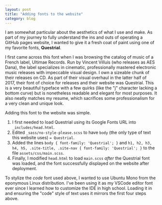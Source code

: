 ```yaml
---
layout: post
title: "Adding fonts to the website"
category: blog
---
```


I am somewhat particular about the aesthetics of what I use and make. As part of my journey to fully understand the ins and outs of operating a GitHub pages website, I wanted to give it a fresh coat of paint using one of my favorite fonts, **Questrial**.

I first came across this font when I was browsing the catalog of music of a French label, Ultimae Records. Run by Vincent Villuis (who releases as AES Dana), the label specializes in cinematic, professionally mastered electronic music releases with impeccable visual design. I own a sizeable chunk of their releases on CD. As part of their visual overhaul in the latter half of 2017, their font of choice for releases and their website was Questrial. This is a very beautiful typeface with a few quirks (like the "j" character lacking a bottom curve) but is nonetheless readable and elegant for most purposes. It also neatly matches my resume, which sacrifices some professionalism for a very clean and unique look.

Adding this font to the website was simple. 
1. I first needed to load Questrial using its Google Fonts URL into `_includes/head.html`. 
2. Edited `_sass/no-style-please.scss` to have `body` (the only type of text this website uses) `= Questrial`.
3. Added the lines 
```body { font-family: 'Questrial'; }``` and ```h1, h2, h3, h4, h5, .site-title, .site-nav { font-family: 'Questrial'; }``` to the file `assets/css/main.scss`. 
4. Finally, I modified `head.html` to load `main.scss` _after_ the Questrial font was loaded, and the font successfully displayed on the website after deployment.

To stylize the _code_ font used above, I wanted to use Ubuntu Mono from the eponymous Linux distribution. I've been using it as my VSCode editor font ever since I learned how to customize the IDE in high school. Loading it in and ensuring the "code" style of text uses it mirrors the first four steps above.